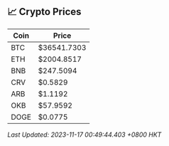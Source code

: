 ## 📈 Crypto Prices

| Coin | Price |
| ---- | ----- |
| BTC | $36541.7303 |
| ETH | $2004.8517 |
| BNB | $247.5094 |
| CRV | $0.5829 |
| ARB | $1.1192 |
| OKB | $57.9592 |
| DOGE | $0.0775 |

_Last Updated: 2023-11-17 00:49:44.403 +0800 HKT_